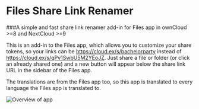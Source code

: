 # Files Share Link Renamer
###A simple and fast share link renamer add-in for Files app in ownCloud >=8 and NextCloud >=9 


This is an add-in to the Files app, which allows you to customize your share tokens, so your links can be https://cloud.ex/s/bachelorparty instead of https://cloud.ex/s/qPv1SwbU5M2YEoJZ. Just share a file or folder (or click an already shared one) and a new button will appear below the share link URL in the sidebar of the Files app.

The translations are from the Files app too, so this app is translated to every language the Files app is translated to.

![Overview of app](https://apps.owncloud.com/CONTENT/content-pre2/174742-2.png)
